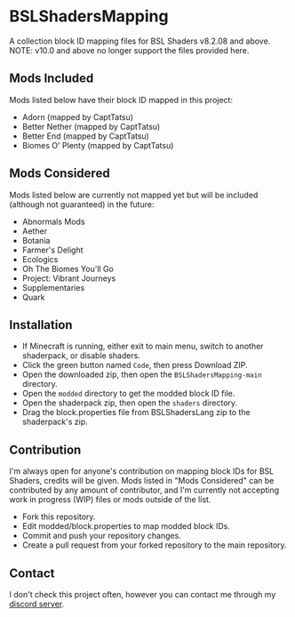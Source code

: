 # BSLShadersMapping
A collection block ID mapping files for BSL Shaders v8.2.08 and above.  
NOTE: v10.0 and above no longer support the files provided here.
## Mods Included
Mods listed below have their block ID mapped in this project:
- Adorn (mapped by CaptTatsu)
- Better Nether (mapped by CaptTatsu)
- Better End (mapped by CaptTatsu)
- Biomes O' Plenty (mapped by CaptTatsu)
## Mods Considered
Mods listed below are currently not mapped yet but will be included (although not guaranteed) in the future:
- Abnormals Mods
- Aether
- Botania
- Farmer's Delight
- Ecologics
- Oh The Biomes You'll Go
- Project: Vibrant Journeys
- Supplementaries
- Quark
## Installation
- If Minecraft is running, either exit to main menu, switch to another shaderpack, or disable shaders.
- Click the green button named `Code`, then press Download ZIP.
- Open the downloaded zip, then open the `BSLShadersMapping-main` directory.
- Open the `modded` directory to get the modded block ID file.
- Open the shaderpack zip, then open the `shaders` directory.
- Drag the block.properties file from BSLShadersLang zip to the shaderpack's zip.
## Contribution
I'm always open for anyone's contribution on mapping block IDs for BSL Shaders, credits will be given.
Mods listed in "Mods Considered" can be contributed by any amount of contributor, and I'm currently not accepting work in progress (WIP) files or mods outside of the list.
- Fork this repository.
- Edit modded/block.properties to map modded block IDs.
- Commit and push your repository changes.
- Create a pull request from your forked repository to the main repository.
## Contact
I don't check this project often, however you can contact me through my [discord server](https://discord.com/invite/ZJd7jjA).
